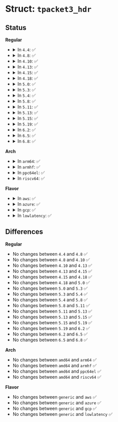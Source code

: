 # Struct: <code>tpacket3_hdr</code>

## Status
<b>Regular</b>
<ul>
<li>
<details>
<summary>In <code>4.4</code>: ✅</summary>

```c
struct tpacket3_hdr {
    __u32 tp_next_offset;
    __u32 tp_sec;
    __u32 tp_nsec;
    __u32 tp_snaplen;
    __u32 tp_len;
    __u32 tp_status;
    __u16 tp_mac;
    __u16 tp_net;
    struct tpacket_hdr_variant1 hv1;
    __u8 tp_padding[8];
};
```
</details>
</li>
<li>
<details>
<summary>In <code>4.8</code>: ✅</summary>

```c
struct tpacket3_hdr {
    __u32 tp_next_offset;
    __u32 tp_sec;
    __u32 tp_nsec;
    __u32 tp_snaplen;
    __u32 tp_len;
    __u32 tp_status;
    __u16 tp_mac;
    __u16 tp_net;
    struct tpacket_hdr_variant1 hv1;
    __u8 tp_padding[8];
};
```
</details>
</li>
<li>
<details>
<summary>In <code>4.10</code>: ✅</summary>

```c
struct tpacket3_hdr {
    __u32 tp_next_offset;
    __u32 tp_sec;
    __u32 tp_nsec;
    __u32 tp_snaplen;
    __u32 tp_len;
    __u32 tp_status;
    __u16 tp_mac;
    __u16 tp_net;
    struct tpacket_hdr_variant1 hv1;
    __u8 tp_padding[8];
};
```
</details>
</li>
<li>
<details>
<summary>In <code>4.13</code>: ✅</summary>

```c
struct tpacket3_hdr {
    __u32 tp_next_offset;
    __u32 tp_sec;
    __u32 tp_nsec;
    __u32 tp_snaplen;
    __u32 tp_len;
    __u32 tp_status;
    __u16 tp_mac;
    __u16 tp_net;
    struct tpacket_hdr_variant1 hv1;
    __u8 tp_padding[8];
};
```
</details>
</li>
<li>
<details>
<summary>In <code>4.15</code>: ✅</summary>

```c
struct tpacket3_hdr {
    __u32 tp_next_offset;
    __u32 tp_sec;
    __u32 tp_nsec;
    __u32 tp_snaplen;
    __u32 tp_len;
    __u32 tp_status;
    __u16 tp_mac;
    __u16 tp_net;
    struct tpacket_hdr_variant1 hv1;
    __u8 tp_padding[8];
};
```
</details>
</li>
<li>
<details>
<summary>In <code>4.18</code>: ✅</summary>

```c
struct tpacket3_hdr {
    __u32 tp_next_offset;
    __u32 tp_sec;
    __u32 tp_nsec;
    __u32 tp_snaplen;
    __u32 tp_len;
    __u32 tp_status;
    __u16 tp_mac;
    __u16 tp_net;
    struct tpacket_hdr_variant1 hv1;
    __u8 tp_padding[8];
};
```
</details>
</li>
<li>
<details>
<summary>In <code>5.0</code>: ✅</summary>

```c
struct tpacket3_hdr {
    __u32 tp_next_offset;
    __u32 tp_sec;
    __u32 tp_nsec;
    __u32 tp_snaplen;
    __u32 tp_len;
    __u32 tp_status;
    __u16 tp_mac;
    __u16 tp_net;
    struct tpacket_hdr_variant1 hv1;
    __u8 tp_padding[8];
};
```
</details>
</li>
<li>
<details>
<summary>In <code>5.3</code>: ✅</summary>

```c
struct tpacket3_hdr {
    __u32 tp_next_offset;
    __u32 tp_sec;
    __u32 tp_nsec;
    __u32 tp_snaplen;
    __u32 tp_len;
    __u32 tp_status;
    __u16 tp_mac;
    __u16 tp_net;
    struct tpacket_hdr_variant1 hv1;
    __u8 tp_padding[8];
};
```
</details>
</li>
<li>
<details>
<summary>In <code>5.4</code>: ✅</summary>

```c
struct tpacket3_hdr {
    __u32 tp_next_offset;
    __u32 tp_sec;
    __u32 tp_nsec;
    __u32 tp_snaplen;
    __u32 tp_len;
    __u32 tp_status;
    __u16 tp_mac;
    __u16 tp_net;
    struct tpacket_hdr_variant1 hv1;
    __u8 tp_padding[8];
};
```
</details>
</li>
<li>
<details>
<summary>In <code>5.8</code>: ✅</summary>

```c
struct tpacket3_hdr {
    __u32 tp_next_offset;
    __u32 tp_sec;
    __u32 tp_nsec;
    __u32 tp_snaplen;
    __u32 tp_len;
    __u32 tp_status;
    __u16 tp_mac;
    __u16 tp_net;
    struct tpacket_hdr_variant1 hv1;
    __u8 tp_padding[8];
};
```
</details>
</li>
<li>
<details>
<summary>In <code>5.11</code>: ✅</summary>

```c
struct tpacket3_hdr {
    __u32 tp_next_offset;
    __u32 tp_sec;
    __u32 tp_nsec;
    __u32 tp_snaplen;
    __u32 tp_len;
    __u32 tp_status;
    __u16 tp_mac;
    __u16 tp_net;
    struct tpacket_hdr_variant1 hv1;
    __u8 tp_padding[8];
};
```
</details>
</li>
<li>
<details>
<summary>In <code>5.13</code>: ✅</summary>

```c
struct tpacket3_hdr {
    __u32 tp_next_offset;
    __u32 tp_sec;
    __u32 tp_nsec;
    __u32 tp_snaplen;
    __u32 tp_len;
    __u32 tp_status;
    __u16 tp_mac;
    __u16 tp_net;
    struct tpacket_hdr_variant1 hv1;
    __u8 tp_padding[8];
};
```
</details>
</li>
<li>
<details>
<summary>In <code>5.15</code>: ✅</summary>

```c
struct tpacket3_hdr {
    __u32 tp_next_offset;
    __u32 tp_sec;
    __u32 tp_nsec;
    __u32 tp_snaplen;
    __u32 tp_len;
    __u32 tp_status;
    __u16 tp_mac;
    __u16 tp_net;
    struct tpacket_hdr_variant1 hv1;
    __u8 tp_padding[8];
};
```
</details>
</li>
<li>
<details>
<summary>In <code>5.19</code>: ✅</summary>

```c
struct tpacket3_hdr {
    __u32 tp_next_offset;
    __u32 tp_sec;
    __u32 tp_nsec;
    __u32 tp_snaplen;
    __u32 tp_len;
    __u32 tp_status;
    __u16 tp_mac;
    __u16 tp_net;
    struct tpacket_hdr_variant1 hv1;
    __u8 tp_padding[8];
};
```
</details>
</li>
<li>
<details>
<summary>In <code>6.2</code>: ✅</summary>

```c
struct tpacket3_hdr {
    __u32 tp_next_offset;
    __u32 tp_sec;
    __u32 tp_nsec;
    __u32 tp_snaplen;
    __u32 tp_len;
    __u32 tp_status;
    __u16 tp_mac;
    __u16 tp_net;
    struct tpacket_hdr_variant1 hv1;
    __u8 tp_padding[8];
};
```
</details>
</li>
<li>
<details>
<summary>In <code>6.5</code>: ✅</summary>

```c
struct tpacket3_hdr {
    __u32 tp_next_offset;
    __u32 tp_sec;
    __u32 tp_nsec;
    __u32 tp_snaplen;
    __u32 tp_len;
    __u32 tp_status;
    __u16 tp_mac;
    __u16 tp_net;
    struct tpacket_hdr_variant1 hv1;
    __u8 tp_padding[8];
};
```
</details>
</li>
<li>
<details>
<summary>In <code>6.8</code>: ✅</summary>

```c
struct tpacket3_hdr {
    __u32 tp_next_offset;
    __u32 tp_sec;
    __u32 tp_nsec;
    __u32 tp_snaplen;
    __u32 tp_len;
    __u32 tp_status;
    __u16 tp_mac;
    __u16 tp_net;
    struct tpacket_hdr_variant1 hv1;
    __u8 tp_padding[8];
};
```
</details>
</li>
</ul>
<b>Arch</b>
<ul>
<li>
<details>
<summary>In <code>arm64</code>: ✅</summary>

```c
struct tpacket3_hdr {
    __u32 tp_next_offset;
    __u32 tp_sec;
    __u32 tp_nsec;
    __u32 tp_snaplen;
    __u32 tp_len;
    __u32 tp_status;
    __u16 tp_mac;
    __u16 tp_net;
    struct tpacket_hdr_variant1 hv1;
    __u8 tp_padding[8];
};
```
</details>
</li>
<li>
<details>
<summary>In <code>armhf</code>: ✅</summary>

```c
struct tpacket3_hdr {
    __u32 tp_next_offset;
    __u32 tp_sec;
    __u32 tp_nsec;
    __u32 tp_snaplen;
    __u32 tp_len;
    __u32 tp_status;
    __u16 tp_mac;
    __u16 tp_net;
    struct tpacket_hdr_variant1 hv1;
    __u8 tp_padding[8];
};
```
</details>
</li>
<li>
<details>
<summary>In <code>ppc64el</code>: ✅</summary>

```c
struct tpacket3_hdr {
    __u32 tp_next_offset;
    __u32 tp_sec;
    __u32 tp_nsec;
    __u32 tp_snaplen;
    __u32 tp_len;
    __u32 tp_status;
    __u16 tp_mac;
    __u16 tp_net;
    struct tpacket_hdr_variant1 hv1;
    __u8 tp_padding[8];
};
```
</details>
</li>
<li>
<details>
<summary>In <code>riscv64</code>: ✅</summary>

```c
struct tpacket3_hdr {
    __u32 tp_next_offset;
    __u32 tp_sec;
    __u32 tp_nsec;
    __u32 tp_snaplen;
    __u32 tp_len;
    __u32 tp_status;
    __u16 tp_mac;
    __u16 tp_net;
    struct tpacket_hdr_variant1 hv1;
    __u8 tp_padding[8];
};
```
</details>
</li>
</ul>
<b>Flavor</b>
<ul>
<li>
<details>
<summary>In <code>aws</code>: ✅</summary>

```c
struct tpacket3_hdr {
    __u32 tp_next_offset;
    __u32 tp_sec;
    __u32 tp_nsec;
    __u32 tp_snaplen;
    __u32 tp_len;
    __u32 tp_status;
    __u16 tp_mac;
    __u16 tp_net;
    struct tpacket_hdr_variant1 hv1;
    __u8 tp_padding[8];
};
```
</details>
</li>
<li>
<details>
<summary>In <code>azure</code>: ✅</summary>

```c
struct tpacket3_hdr {
    __u32 tp_next_offset;
    __u32 tp_sec;
    __u32 tp_nsec;
    __u32 tp_snaplen;
    __u32 tp_len;
    __u32 tp_status;
    __u16 tp_mac;
    __u16 tp_net;
    struct tpacket_hdr_variant1 hv1;
    __u8 tp_padding[8];
};
```
</details>
</li>
<li>
<details>
<summary>In <code>gcp</code>: ✅</summary>

```c
struct tpacket3_hdr {
    __u32 tp_next_offset;
    __u32 tp_sec;
    __u32 tp_nsec;
    __u32 tp_snaplen;
    __u32 tp_len;
    __u32 tp_status;
    __u16 tp_mac;
    __u16 tp_net;
    struct tpacket_hdr_variant1 hv1;
    __u8 tp_padding[8];
};
```
</details>
</li>
<li>
<details>
<summary>In <code>lowlatency</code>: ✅</summary>

```c
struct tpacket3_hdr {
    __u32 tp_next_offset;
    __u32 tp_sec;
    __u32 tp_nsec;
    __u32 tp_snaplen;
    __u32 tp_len;
    __u32 tp_status;
    __u16 tp_mac;
    __u16 tp_net;
    struct tpacket_hdr_variant1 hv1;
    __u8 tp_padding[8];
};
```
</details>
</li>
</ul>

## Differences
<b>Regular</b>
<ul>
<li>
No changes between <code>4.4</code> and <code>4.8</code> ✅
</li>
<li>
No changes between <code>4.8</code> and <code>4.10</code> ✅
</li>
<li>
No changes between <code>4.10</code> and <code>4.13</code> ✅
</li>
<li>
No changes between <code>4.13</code> and <code>4.15</code> ✅
</li>
<li>
No changes between <code>4.15</code> and <code>4.18</code> ✅
</li>
<li>
No changes between <code>4.18</code> and <code>5.0</code> ✅
</li>
<li>
No changes between <code>5.0</code> and <code>5.3</code> ✅
</li>
<li>
No changes between <code>5.3</code> and <code>5.4</code> ✅
</li>
<li>
No changes between <code>5.4</code> and <code>5.8</code> ✅
</li>
<li>
No changes between <code>5.8</code> and <code>5.11</code> ✅
</li>
<li>
No changes between <code>5.11</code> and <code>5.13</code> ✅
</li>
<li>
No changes between <code>5.13</code> and <code>5.15</code> ✅
</li>
<li>
No changes between <code>5.15</code> and <code>5.19</code> ✅
</li>
<li>
No changes between <code>5.19</code> and <code>6.2</code> ✅
</li>
<li>
No changes between <code>6.2</code> and <code>6.5</code> ✅
</li>
<li>
No changes between <code>6.5</code> and <code>6.8</code> ✅
</li>
</ul>
<b>Arch</b>
<ul>
<li>
No changes between <code>amd64</code> and <code>arm64</code> ✅
</li>
<li>
No changes between <code>amd64</code> and <code>armhf</code> ✅
</li>
<li>
No changes between <code>amd64</code> and <code>ppc64el</code> ✅
</li>
<li>
No changes between <code>amd64</code> and <code>riscv64</code> ✅
</li>
</ul>
<b>Flavor</b>
<ul>
<li>
No changes between <code>generic</code> and <code>aws</code> ✅
</li>
<li>
No changes between <code>generic</code> and <code>azure</code> ✅
</li>
<li>
No changes between <code>generic</code> and <code>gcp</code> ✅
</li>
<li>
No changes between <code>generic</code> and <code>lowlatency</code> ✅
</li>
</ul>
